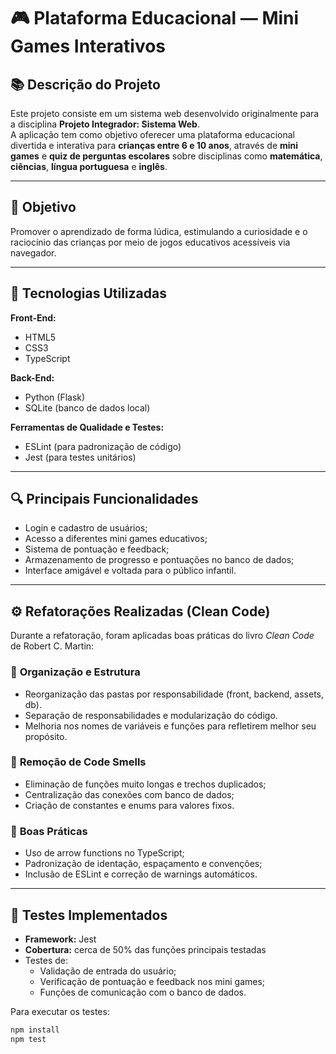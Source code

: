 # 🎮 Plataforma Educacional — Mini Games Interativos

## 📚 Descrição do Projeto
Este projeto consiste em um sistema web desenvolvido originalmente para a disciplina **Projeto Integrador: Sistema Web**.  
A aplicação tem como objetivo oferecer uma plataforma educacional divertida e interativa para **crianças entre 6 e 10 anos**, através de **mini games** e **quiz de perguntas escolares** sobre disciplinas como **matemática**, **ciências**, **língua portuguesa** e **inglês**.

---

## 🎯 Objetivo
Promover o aprendizado de forma lúdica, estimulando a curiosidade e o raciocínio das crianças por meio de jogos educativos acessíveis via navegador.

---

## 🧩 Tecnologias Utilizadas
**Front-End:**  
- HTML5  
- CSS3  
- TypeScript  

**Back-End:**  
- Python (Flask)  
- SQLite (banco de dados local)

**Ferramentas de Qualidade e Testes:**  
- ESLint (para padronização de código)  
- Jest (para testes unitários)  

---

## 🔍 Principais Funcionalidades
- Login e cadastro de usuários;  
- Acesso a diferentes mini games educativos;  
- Sistema de pontuação e feedback;  
- Armazenamento de progresso e pontuações no banco de dados;  
- Interface amigável e voltada para o público infantil.

---

## ⚙️ Refatorações Realizadas (Clean Code)
Durante a refatoração, foram aplicadas boas práticas do livro *Clean Code* de Robert C. Martin:

### 🔸 **Organização e Estrutura**
- Reorganização das pastas por responsabilidade (front, backend, assets, db).  
- Separação de responsabilidades e modularização do código.  
- Melhoria nos nomes de variáveis e funções para refletirem melhor seu propósito.  

### 🔸 **Remoção de Code Smells**
- Eliminação de funções muito longas e trechos duplicados;  
- Centralização das conexões com banco de dados;  
- Criação de constantes e enums para valores fixos.  

### 🔸 **Boas Práticas**
- Uso de arrow functions no TypeScript;  
- Padronização de identação, espaçamento e convenções;  
- Inclusão de ESLint e correção de warnings automáticos.

---

## 🧪 Testes Implementados
- **Framework:** Jest  
- **Cobertura:** cerca de 50% das funções principais testadas  
- Testes de:
  - Validação de entrada do usuário;
  - Verificação de pontuação e feedback nos mini games;
  - Funções de comunicação com o banco de dados.

Para executar os testes:
```bash
npm install
npm test
